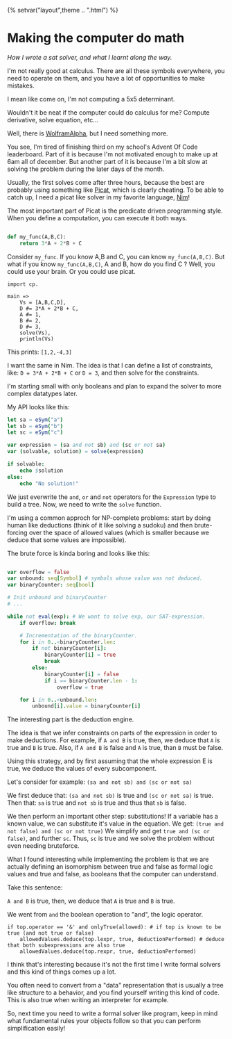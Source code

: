 {%
setvar("layout",theme .. ".html")
%}
# Making the computer do math
*How I wrote a sat solver, and what I learnt along the way.*

I'm not really good at calculus. There are all these symbols everywhere, you need
to operate on them, and you have a lot of opportunities to make mistakes.

I mean like come on, I'm not computing a 5x5 determinant.

Wouldn't it be neat if the computer could do calculus for me? Compute derivative,
solve equation, etc...

Well, there is [WolframAlpha](https://wolframalpha.com), but I need something more.

You see, I'm tired of finishing third on my school's Advent Of Code leaderboard. Part of it is because
I'm not motivated enough to make up at 6am all of december. But another part of it is because I'm a bit 
slow at solving the problem during the later days of the month.

Usually, the first solves come after three hours, because the best are probably using something like [Picat](http://picat-lang.org/),
which is clearly cheating. To be able to catch up, I need a picat like solver in my favorite language, [Nim](https://nim-lang.org)!

The most important part of Picat is the predicate driven programming style.
When you define a computation, you can execute it both ways.

```python

def my_func(A,B,C):
	return 3*A + 2*B + C

```

Consider `my_func`. If you know A,B and C, you can know `my_func(A,B,C)`.
But what if you know `my_func(A,B,C)`, A and B, how do you find C ?
Well, you could use your brain.
Or you could use picat.

```pi
import cp.

main =>
	Vs = [A,B,C,D],
	D #= 3*A + 2*B + C,
	A #= 1,
	B #= 2,
	D #= 3,
	solve(Vs),
	println(Vs)
```

This prints: `[1,2,-4,3]`

I want the same in Nim.
The idea is that I can define a list of constraints, like: `D = 3*A + 2*B + C` or `D = 3`, and
then solve for the constraints.

I'm starting small with only booleans and plan to expand the solver to more complex datatypes later.

My API looks like this:

```nim
let sa = eSym("a")
let sb = eSym("b")
let sc = eSym("c")

var expression = (sa and not sb) and (sc or not sa)
var (solvable, solution) = solve(expression)

if solvable:
	echo $solution
else:
	echo "No solution!"
```

We just everwrite the `and`, `or` and `not` operators for the `Expression` type to build a tree.
Now, we need to write the `solve` function.

I'm using a common approch for NP-complete problems: start by doing human like deductions (think of it like solving a sudoku) and then brute-forcing over the space of allowed values (which is smaller because we deduce that some values are impossible).

The brute force is kinda boring and looks like this:

```nim

var overflow = false
var unbound: seq[Symbol] # symbols whose value was not deduced.
var binaryCounter: seq[bool]

# Init unbound and binaryCounter
# ...

while not eval(exp): # We want to solve exp, our SAT-expression.
    if overflow: break

    # Incrementation of the binaryCounter.
    for i in 0..<binaryCounter.len:
        if not binaryCounter[i]:
            binaryCounter[i] = true
            break
        else:
            binaryCounter[i] = false
            if i == binaryCounter.len - 1:
                overflow = true

    for i in 0..<unbound.len:
        unbound[i].value = binaryCounter[i]
```

The interesting part is the deduction engine.

The idea is that we infer constraints on parts of the expression in order to make deductions.
For example, if `A and B` is true, then, we deduce that `A` is true and `B` is true.
Also, if `A and B` is false and `A` is true, than `B` must be false.

Using this strategy, and by first assuming that the whole expression E is true, we deduce the values of every subcomponent.

Let's consider for example: `(sa and not sb) and (sc or not sa)`

We first deduce that: `(sa and not sb)` is true and `(sc or not sa)` is true.
Then that: `sa` is true and `not sb` is true and thus that `sb` is false.

We then perform an important other step: substitutions!
If a variable has a known value, we can substitute it's value in the equation.
We get: `(true and not false) and (sc or not true)`
We simplify and get `true and (sc or false)`, and further `sc`.
Thus, `sc` is true and we solve the problem without even needing bruteforce.

What I found interesting while implementing the problem is that we are actually defining an isomorphism between
true and false as formal logic values and true and false, as booleans that the computer can understand.

Take this sentence:

`A and B` is true, then, we deduce that `A` is true and `B` is true.

We went from `and` the boolean operation to "and", the logic operator.

```
if top.operator == '&' and onlyTrue(allowed): # if top is known to be true (and not true or false)
    allowedValues.deduce(top.lexpr, true, deductionPerformed) # deduce that both subexpressions are also true
    allowedValues.deduce(top.rexpr, true, deductionPerformed)
```

I think that's interesting because it's not the first time I write formal solvers and this kind of things comes up a lot.

You often need to convert from a "data" representation that is usually a tree like structure to a behavior, and you find yourself
writing this kind of code. This is also true when writing an interpreter for example.

So, next time you need to write a formal solver like program, keep in mind what fundamental rules your objects follow so that
you can perform simplification easily!
